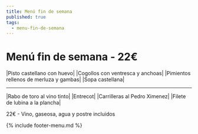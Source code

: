 ```yaml
---
title: Menú fin de semana
published: true
tags:
  - menu-fin-de-semana
---
```


# Menú fin de semana - 22€

|Pisto castellano con huevo|
|Cogollos con ventresca y anchoas|
|Pimientos rellenos de merluza y gambas|
|Sopa castellana|

------

|Rabo de toro al vino tinto|
|Entrecot|
|Carrilleras al Pedro Ximenez|
|Filete de lubina a la plancha|

22€ - Vino, gaseosa, agua y postre incluidos

{% include footer-menu.md %}
